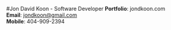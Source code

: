 #Jon David Koon - Software Developer
**Portfolio**: jondkoon.com  
**Email**: jondkoon@gmail.com  
**Mobile**: 404-909-2394  

